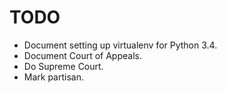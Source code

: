 TODO
====

* Document setting up virtualenv for Python 3.4.
* Document Court of Appeals.
* Do Supreme Court.
* Mark partisan.